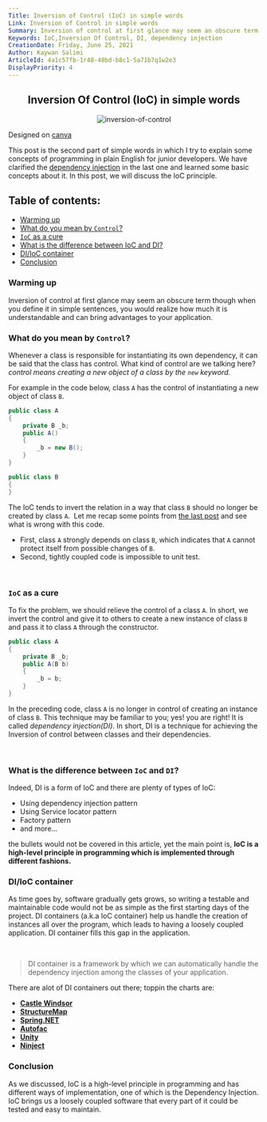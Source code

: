 ```yaml
---
Title: Inversion of Control (IoC) in simple words
Link: Inversion of Control in simple words
Summary: Inversion of control at first glance may seem an obscure term though when you define it in simple sentences, you would realize how much it is understandable and can bring advantages to your application. In this post, I tried explaining it as simple as and as understandable as possible for junior developers.
Keywords: IoC,Inversion Of Control, DI, dependency injection
CreationDate: Friday, June 25, 2021
Author: Kaywan Salimi
ArticleId: 4a1c57fb-1r48-48bd-b8c1-5a71b7q1w2e3
DisplayPriority: 4
---
```


<div align="center">

## Inversion Of Control (IoC) in simple words

</div>

<div align="center">

  ![inversion-of-control](/data/Images/inversionOfControl1.png)
  <div class="post-date" style="text-align: left;">
    <span>Designed on</span>
    <a href="https://www.canva.com/" target="_blank"> canva</a>
 </div>
</div>

This post is the second part of simple words in which I try to explain some concepts of programming in plain English for junior developers. We have clarified the [dependency injection](https://silentexception.com/article/Dependency-injection-in-simple-words) in the last one and learned some basic concepts about it. In this post, we will discuss the IoC principle.

## Table of contents:

* [Warming up](#warming-up)
* [What do you mean by `Control`?](#what-do-you-mean-by-control)
* [`IoC` as a cure](#ioc-as-a-cure)
* [What is the difference between IoC and DI?](#what-is-the-difference-between-ioc-and-di)
* [DI/IoC container](#diioc-container)
* [Conclusion](#conclusion)


### Warming up
Inversion of control at first glance may seem an obscure term though when you define it in simple sentences, you would realize how much it is understandable and can bring advantages to your application. 

### What do you mean by `Control`?
Whenever a class is responsible for instantiating its own dependency, it can be said that the class has control. What kind of control are we talking here? *control means creating a new object of a class by the `new` keyword.*

For example in the code below, class `A` has the control of instantiating a new object of class `B`.
```csharp
public class A
{
	private B _b;
	public A()
	{
		_b = new B();
	}
}

public class B
{
}
```

The IoC tends to invert the relation in a way that class `B` should no longer be created by class `A`.  Let me recap some points from [the last post](https://silentexception.com/article/Dependency-injection-in-simple-words) and see what is wrong with this code.

* First, class `A` strongly depends on class `B`, which indicates that `A` cannot protect itself from possible changes of `B`. 
* Second, tightly coupled code is impossible to unit test. 

 
### `IoC` as a cure
To fix the problem, we should relieve the control of a class `A`. In short, we invert the control and give it to others to create a new instance of class `B` and pass it to class `A` through the constructor. 
```csharp
public class A
{
	private B _b;
	public A(B b)
	{
		_b = b;
	}
}

```
In the preceding code, class `A` is no longer in control of creating an instance of class `B`. This technique may be familiar to you; yes! you are right! It is called *dependency injection(DI)*. In short, DI is a technique for achieving the Inversion of control between classes and their dependencies.

 
### What is the difference between `IoC` and `DI`?
Indeed, DI is a form of IoC and there are plenty of types of IoC:

* Using dependency injection pattern
* Using Service locator pattern
* Factory pattern
* and more...

the bullets would not be covered in this article, yet the main point is, **IoC is a high-level principle in programming which is implemented through different fashions.**

### DI/IoC container
As time goes by, software gradually gets grows, so writing a testable and maintainable code would not be as simple as the first starting days of the project. DI containers (a.k.a IoC container) help us handle the creation of instances all over the program, which leads to having a loosely coupled application. DI container fills this gap in the application.

 
>DI container is a framework by which we can automatically handle the dependency injection among the classes of your application.

There are alot of DI containers out there; toppin the charts are:
* [**Castle Windsor**](http://www.castleproject.org/projects/windsor/)
* [**StructureMap**](http://structuremap.github.io/)
* [**Spring.NET**](http://www.springframework.net/)
* [**Autofac**](https://autofac.org/)
* [**Unity**](http://codeplex.com/unity)
* [**Ninject**](http://ninject.org/)

### Conclusion
As we discussed, IoC is a high-level principle in programming and has different ways of implementation, one of which is the Dependency Injection. IoC brings us a loosely coupled software that every part of it could be tested and easy to maintain.
